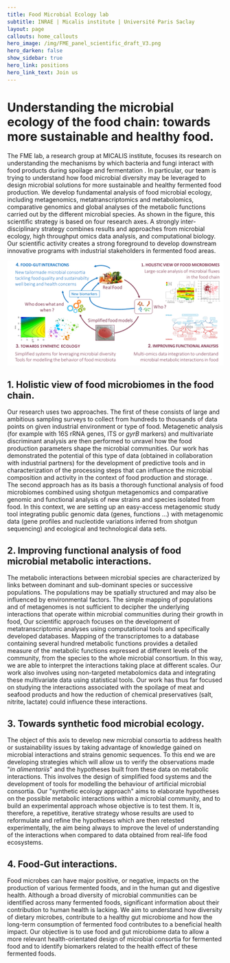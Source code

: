 ```yaml
---
title: Food Microbial Ecology lab 
subtitle: INRAE | Micalis institute | Université Paris Saclay
layout: page
callouts: home_callouts
hero_image: /img/FME_panel_scientific_draft_V3.png
hero_darken: false
show_sidebar: true
hero_link: positions
hero_link_text: Join us
---
```




# Understanding the microbial ecology of the food chain: towards more sustainable and healthy food.

The FME lab, a research group at MICALIS institute, focuses its research on understanding the mechanisms by which bacteria and fungi interact with food products during spoilage and fermentation . In particular, our team is trying to understand how food microbial diversity may be leveraged to design microbial solutions for more sustainable and healthy fermented food production.  We develop fundamental analysis of food microbial ecology, including metagenomics, metatranscriptomics and metabolomics, comparative genomics and global analyses of the metabolic functions carried out by the different microbial species. As shown in the figure, this scientific strategy is based on four research axes.  A strongly inter-disciplinary strategy combines results and approaches from microbial ecology, high throughput omics data analysis, and computational biology. Our scientific activity creates a strong foreground to develop downstream innovative programs with industrial stakeholders in fermented food areas.

![](/img/Figure_Proet_FME_V1.png)

## 1. Holistic view of food microbiomes in the food chain.

Our research uses two approaches. The first of these consists of large and ambitious sampling surveys to collect from hundreds to thousands of data points on given industrial environment or type of food. Metagenetic analysis (for example with 16S rRNA genes, ITS or *gyrB* markers) and multivariate discriminant analysis are then performed to unravel how the food production parameters shape the microbial communities. Our work has demonstrated the potential of this type of data (obtained in collaboration with industrial partners) for the development of predictive tools and in characterization of the processing steps that can influence the microbial composition and activity in the context of food production and storage. . The second approach has as its basis a thorough functional analysis of food microbiomes combined using shotgun metagenomics and comparative genomic and functional analysis of new strains and species isolated from food. In this context, we are setting up an easy-access metagenomic study tool integrating public genomic data (genes, functions ...) with metagenomic data (gene profiles and nucleotide variations inferred from shotgun sequencing) and ecological and technological data sets.

## 2. Improving functional analysis of food microbial metabolic interactions.

The metabolic interactions between microbial species are characterized by links between dominant and sub-dominant species or successive populations. The populations may be spatially structured and may also be influenced by environmental factors. The simple mapping of populations and of metagenomes is not sufficient to decipher the underlying interactions that operate within microbial communities during their growth in food, Our scientific approach focuses on the development of metatranscriptomic analyses using computational tools and specifically developed databases. Mapping of the transcriptomes to a database containing several hundred metabolic functions provides a detailed measure of the metabolic functions expressed at different levels of the community, from the species to the whole microbial consortium. In this way, we are able to interpret the interactions taking place at different scales. Our work also involves using non-targeted metabolomics data and integrating these multivariate data using statistical tools. Our work has thus far focused on studying the interactions associated with the spoilage of meat and seafood products and how the reduction of chemical preservatives (salt, nitrite, lactate) could influence these interactions.

## 3. Towards synthetic food microbial ecology.

The object of this axis to develop new microbial consortia to address health or sustainability issues by taking advantage of knowledge gained on microbial interactions and strains genomic sequences. To this end we are developing strategies which will allow us to verify the observations made "*in alimentariis*" and the hypotheses built from these data on metabolic interactions. This involves the design of simplified food systems and the development of tools for modelling the behaviour of artificial microbial consortia. Our "synthetic ecology approach" aims to elaborate hypotheses on the possible metabolic interactions within a microbial community, and to build an experimental approach whose objective is to test them. It is, therefore, a repetitive, iterative strategy whose results are used to reformulate and refine the hypotheses which are then retested experimentally, the aim being always to improve the level of understanding of the interactions when compared to data obtained from real-life food ecosystems.

## 4. Food-Gut interactions.

Food microbes can have major positive, or negative, impacts on the production of various fermented foods, and in the human gut and digestive health. Although a broad diversity of microbial communities can be identified across many fermented foods, significant information about their contribution to human health is lacking. We aim to understand how diversity of dietary microbes, contribute to a healthy gut microbiome and how the long-term consumption of fermented food contributes to a beneficial health impact. Our objective is to use food and gut microbiome data to allow a more relevant health-orientated design of microbial consortia for fermented food and to identify biomarkers related to the health effect of these fermented foods.

